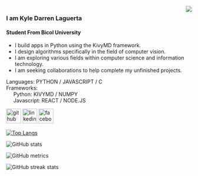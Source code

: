 <img align="right" src="https://visitor-badge.laobi.icu/badge?page_id=KyleDarren.KyleDarren" />

### I am Kyle Darren Laguerta
#### Student From Bicol University

- I build apps in Python using the KivyMD framework.<br>
- I design algorithms specifically in the field of computer vision.<br>
- I am exploring various fields within computer science and information technology.<br>
- I am seeking collaborations to help complete my unfinished projects.

Languages: PYTHON / JAVASCRIPT / C<br>
Frameworks:<br>
&nbsp;&nbsp;&nbsp;&nbsp;&nbsp;Python: KIVYMD / NUMPY<br>
&nbsp;&nbsp;&nbsp;&nbsp;&nbsp;Javascript: REACT / NODE.JS


[<img src='https://cdn.jsdelivr.net/npm/simple-icons@3.0.1/icons/github.svg' alt='github' height='40'>](https://github.com/KyleDarren)  [<img src='https://cdn.jsdelivr.net/npm/simple-icons@3.0.1/icons/linkedin.svg' alt='linkedin' height='40'>](https://www.linkedin.com/in/kyle-darren-laguerta-b6a639312/)  [<img src='https://cdn.jsdelivr.net/npm/simple-icons@3.0.1/icons/facebook.svg' alt='facebook' height='40'>](https://www.facebook.com/profile.php?id=100073194800153)  
 
[![Top Langs](https://github-readme-stats.vercel.app/api/top-langs/?username=KyleDarren)](https://github.com/anuraghazra/github-readme-stats)

![GitHub stats](https://github-readme-stats.vercel.app/api?username=KyleDarren&show_icons=true&count_private=true)  

![GitHub metrics](https://metrics.lecoq.io/KyleDarren)  

![GitHub streak stats](https://streak-stats.demolab.com/?user=KyleDarren)  

